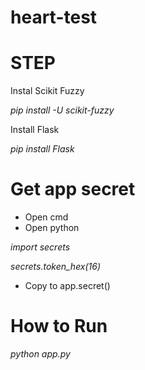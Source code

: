 # heart-test
# STEP

Instal Scikit Fuzzy

*pip install -U scikit-fuzzy*

Install Flask

*pip install Flask*


# Get app secret
- Open cmd
- Open python

*import secrets*

*secrets.token_hex(16)*

- Copy to app.secret()

# How to Run
*python app.py*
